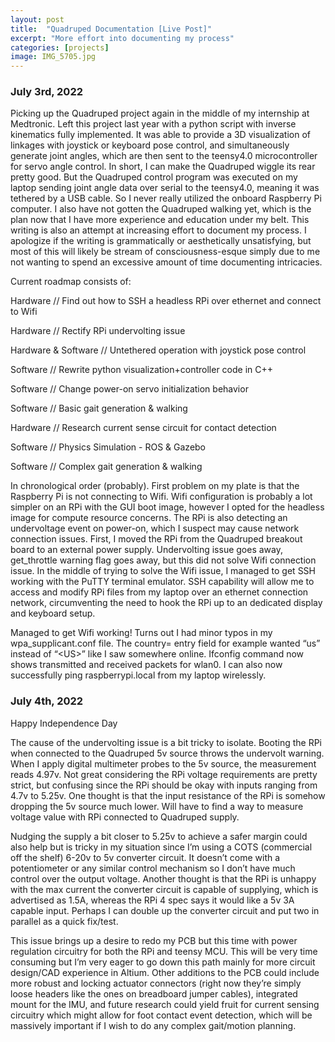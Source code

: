 ```yaml
---
layout: post
title:  "Quadruped Documentation [Live Post]"
excerpt: "More effort into documenting my process"
categories: [projects]
image: IMG_5705.jpg 
---
```

### July 3rd, 2022
Picking up the Quadruped project again in the middle of my internship at Medtronic. Left this project last year with a python script with inverse kinematics fully implemented. It was able to provide a 3D visualization of linkages with joystick or keyboard pose control, and simultaneously generate joint angles, which are then sent to the teensy4.0 microcontroller for servo angle control. In short, I can make the Quadruped wiggle its rear pretty good. But the Quadruped control program was executed on my laptop sending joint angle data over serial to the teensy4.0, meaning it was tethered by a USB cable. So I never really utilized the onboard Raspberry Pi computer. I also have not gotten the Quadruped walking yet, which is the plan now that I have more experience and education under my belt. This writing is also an attempt at increasing effort to document my process. I apologize if the writing is grammatically or aesthetically unsatisfying, but most of this will likely be stream of consciousness-esque simply due to me not wanting to spend an excessive amount of time documenting intricacies. 

Current roadmap consists of:


Hardware // Find out how to SSH a headless RPi over ethernet and connect to Wifi

Hardware // Rectify RPi undervolting issue

Hardware & Software // Untethered operation with joystick pose control

Software // Rewrite python visualization+controller code in C++

Software // Change power-on servo initialization behavior

Software // Basic gait generation & walking

Hardware // Research current sense circuit for contact detection

Software // Physics Simulation - ROS & Gazebo

Software // Complex gait generation & walking


In chronological order (probably). First problem on my plate is that the Raspberry Pi is not connecting to Wifi. Wifi configuration is probably a lot simpler on an RPi with the GUI boot image, however I opted for the headless image for compute resource concerns. The RPi is also detecting an undervoltage event on power-on, which I suspect may cause network connection issues. 
First, I moved the RPi from the Quadruped breakout board to an external power supply. Undervolting issue goes away, get_throttle warning flag goes away, but this did not solve Wifi connection issue. 
In the middle of trying to solve the Wifi issue, I managed to get SSH working with the PuTTY terminal emulator. SSH capability will allow me to access and modify RPi files from my laptop over an ethernet connection network, circumventing the need to hook the RPi up to an dedicated display and keyboard setup.

Managed to get Wifi working! Turns out I had minor typos in my wpa_supplicant.conf file. The country= entry field for example wanted “us” instead of “\<US\>” like I saw somewhere online. Ifconfig command now shows transmitted and received packets for wlan0. I can also now successfully ping raspberrypi.local from my laptop wirelessly.

### July 4th, 2022
Happy Independence Day

The cause of the undervolting issue is a bit tricky to isolate. Booting the RPi when connected to the Quadruped 5v source throws the undervolt warning. When I apply digital multimeter probes to the 5v source, the measurement reads 4.97v. Not great considering the RPi voltage requirements are pretty strict, but confusing since the RPi should be okay with inputs ranging from 4.7v to 5.25v. One thought is that the input resistance of the RPi is somehow dropping the 5v source much lower. Will have to find a way to measure voltage value with RPi connected to Quadruped supply. 

Nudging the supply a bit closer to 5.25v to achieve a safer margin could also help but is tricky in my situation since I’m using a COTS (commercial off the shelf) 6-20v to 5v converter circuit. It doesn’t come with a potentiometer or any similar control mechanism so I don’t have much control over the output voltage. Another thought is that the RPi is unhappy with the max current the converter circuit is capable of supplying, which is advertised as 1.5A, whereas the RPi 4 spec says it would like a 5v 3A capable input. Perhaps I can double up the converter circuit and put two in parallel as a quick fix/test. 

This issue brings up a desire to redo my PCB but this time with power regulation circuitry for both the RPi and teensy MCU. This will be very time consuming but I’m very eager to go down this path mainly for more circuit design/CAD experience in Altium. Other additions to the PCB could include more robust and locking actuator connectors (right now they’re simply loose headers like the ones on breadboard jumper cables), integrated mount for the IMU, and future research could yield fruit for current sensing circuitry which might allow for foot contact event detection, which will be massively important if I wish to do any complex gait/motion planning.
